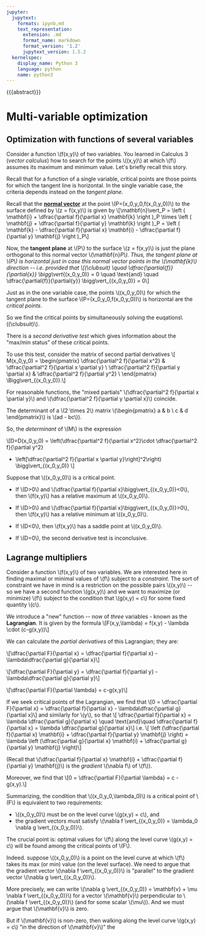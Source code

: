 ```yaml
---
jupyter:
  jupytext:
    formats: ipynb,md
    text_representation:
      extension: .md
      format_name: markdown
      format_version: '1.2'
      jupytext_version: 1.5.2
  kernelspec:
    display_name: Python 3
    language: python
    name: python3
---
```

{{{abstract}}}
<!-- #region -->

# Multi-variable optimization

<!-- #region -->

## Optimization with functions of several variables

Consider a function \\(f(x,y)\\) of two variables. You learned in
Calculus 3 (*vector calculus*) how to search for the points \\((x,y)\\) at which
\\(f\\) assumes its maximum and minimum value. Let's briefly recall
this story.

Recall that for a function of a single variable, critical points are those points for which the tangent line is horizontal. In the single variable case, the criteria depends instead on the *tangent plane*.

Recall that the [**normal vector**](https://en.wikipedia.org/wiki/Normal_(geometry)) at the point \\(P=(x_0,y_0,f(x_0,y_0))\\) to the surface defined by \\(z = f(x,y)\\) is given by
\\[\mathbf{n}\vert_P = \left ( \mathbf{i} + \dfrac{\partial f}{\partial x} \mathbf{k} \right )_P \times 
                        \left ( \mathbf{j} + \dfrac{\partial f}{\partial y} \mathbf{k} \right )_P 
                     = \left ( \mathbf{k}  - \dfrac{\partial f}{\partial x} \mathbf{i}                                                                                - \dfrac{\partial f}{\partial y} \mathbf{j} \right )_P\\]
  
Now, the **tangent plane** at \\(P\\) to the surface \\(z = f(x,y)\\) is just
the plane orthogonal to this normal vector \\(\mathbf{n}_P\\). Thus, the tangent plane at 
\\(P\\) is horizontal just in case this normal vector points in the \\(\mathbf{k}\\) 
direction -- i.e. provided that
\\[(\clubsuit) \quad \dfrac{\partial{f}}{\partial{x}} \bigg\vert_{(x_0,y_0)} = 0 \quad
\text{and} \quad  \dfrac{\partial{f}}{\partial{y}} \bigg\vert_{(x_0,y_0)} = 0\\]
  
Just as in the one variable case, the points \\((x_0,y_0)\\) for which the tangent plane to  the surface \\(P=(x_0,y_0,f(x_0,y_0))\\) is horizontal are the *critical points*.
  
So we find the critical points by simultaneously solving the euqations\\((\clubsuit)\\).

There is a *second derivative test* which gives information about the "max/min status" of these critical points.
  
To use this test, consider the matrix of second partial derivatives
  \\[ M(x_0,y_0) = \begin{pmatrix} 
        \dfrac{\partial^2 f}{\partial x^2} & \dfrac{\partial^2 f}{\partial x \partial y} \\
        \dfrac{\partial^2 f}{\partial y \partial x} & \dfrac{\partial^2 f}{\partial y^2} \\
      \end{pmatrix} \Bigg\vert_{(x_0,y_0)}.\\]
      
For reasonable functions, the "mixed partials" \\(\dfrac{\partial^2 f}{\partial x \partial y}\\) and \\(\dfrac{\partial^2 f}{\partial y \partial x}\\) coincide.
  
The determinant of a \\(2 \times 2\\) matrix \\(\begin{pmatrix} a & b \\ c & d \end{pmatrix}\\) is \\(ad - bc\\)).
  
So, the *determinant* of \\(M\\) is the expression
  
\\[D=D(x_0,y_0) = \left(\dfrac{\partial^2 f}{\partial x^2}\cdot \dfrac{\partial^2 f}{\partial y^2}
 - \left[\dfrac{\partial^2 f}{\partial x \partial y}\right]^2\right) \bigg\vert_{(x_0,y_0)} \\]
   
   
Suppose that \\((x_0,y_0)\\) is a critical point. 
- If \\(D>0\\) and \\(\dfrac{\partial f}{\partial x}\bigg\vert_{(x_0,y_0)}<0\\), then \\(f(x,y)\\) has a relative maximum at \\((x_0,y_0)\\).
- If \\(D>0\\) and \\(\dfrac{\partial f}{\partial x}\bigg\vert_{(x_0,y_0)}>0\\), then \\(f(x,y)\\) has a relative minimum at \\((x_0,y_0)\\).

- If \\(D<0\\), then \\(f(x,y)\\) has a saddle point at \\((x_0,y_0)\\).
- If \\(D=0\\), the second derivative test is inconclusive. 



<!-- #endregion -->

<!-- #region -->
## Lagrange multipliers

Consider a function \\(f(x,y)\\) of two variables. We are interested here in finding maximal or minimal values of \\(f\\) subject to a *constraint*. The sort of constraint we have in mind is a restriction on the possible pairs \\((x,y)\\) -- so we have a second function \\(g(x,y)\\) and we want to maximize (or minimize) \\(f\\) subject
to the condition that \\(g(x,y) = c\\) for some fixed quantity \\(c\\).

We introduce a "new" function -- now of *three* variables - known as the **Lagrangian**. It is given by the formula
\\[F(x,y,\lambda) = f(x,y) - \lambda \cdot (c-g(x,y))\\]

We can calculate the *partial derivatives* of this Lagrangian; they are:

\\[\dfrac{\partial F}{\partial x} = \dfrac{\partial f}{\partial x} - \lambda\dfrac{\partial g}{\partial x}\\]

\\[\dfrac{\partial F}{\partial y} = \dfrac{\partial f}{\partial y} - \lambda\dfrac{\partial g}{\partial y}\\]

\\[\dfrac{\partial F}{\partial \lambda} = c-g(x,y)\\]

If we seek critical points of the Lagrangian, we find that 
\\[0 = \dfrac{\partial F}{\partial x} = \dfrac{\partial f}{\partial x} - \lambda\dfrac{\partial g}{\partial x}\\]
and similarly for \\(y\\), so that
\\[ \dfrac{\partial f}{\partial x} = \lambda \dfrac{\partial g}{\partial x} \quad \text{and}\quad
\dfrac{\partial f}{\partial x} = \lambda \dfrac{\partial g}{\partial x}\\]
i.e.
\\[ \left (\dfrac{\partial f}{\partial x} \mathbf{i} + \dfrac{\partial f}{\partial y} \mathbf{j} \right)
= \lambda \left (\dfrac{\partial g}{\partial x} \mathbf{i} + \dfrac{\partial g}{\partial y} \mathbf{j} \right)\\]

(Recall that \\(\dfrac{\partial f}{\partial x} \mathbf{i} + \dfrac{\partial f}{\partial y} \mathbf{j}\\) is the
*gradient* \\(\nabla f\\) of \\(f\\)).

Moreover, we find that
\\[0 = \dfrac{\partial F}{\partial \lambda} = c - g(x,y).\\]

Summarizing, the condition that \\((x_0,y_0,\lambda_0)\\) is a critical point of \\(F\\) is equivalent to two requirements: 
- \\((x_0,y_0)\\) must be on the level curve \\(g(x,y) = c\\), and
- the gradient vectors must satisfy \\(\nabla f \vert_{(x_0,y_0)} = \lambda_0 \nabla g \vert_{(x_0,y_0)}\\).

The crucial point is: optimal values for \\(f\\) along the level curve \\(g(x,y) = c\\) will be found among the critical points of \\(F\\). 

Indeed. suppose \\((x_0,y_0)\\)
is a point on the level curve at which \\(f\\) takes its max (or min) value (on the level surface).
We need to argue that the gradient vector \\(\nabla f \vert_{(x_0,y_0)}\\) is "parallel" to the gradient
vector \\(\nabla g \vert_{(x_0,y_0)}\\).

More precisely, we can write \\(\nabla g \vert_{(x_0,y_0)} = \mathbf{v} + \mu \nabla f \vert_{(x_0,y_0)}\\)
for a vector \\(\mathbf{v}\\) perpendicular to \\(\nabla f \vert_{(x_0,y_0)}\\) (and for some scalar \\(\mu\\)).
And we must argue that \\(\mathbf{v}\\) is zero.

But if \\(\mathbf{v}\\) is non-zero, then walking along the level curve \\(g(x,y) = c\\) "in the direction of \\(\mathbf{v}\\)" the  

```python

```
<!-- #endregion -->

```python

```
